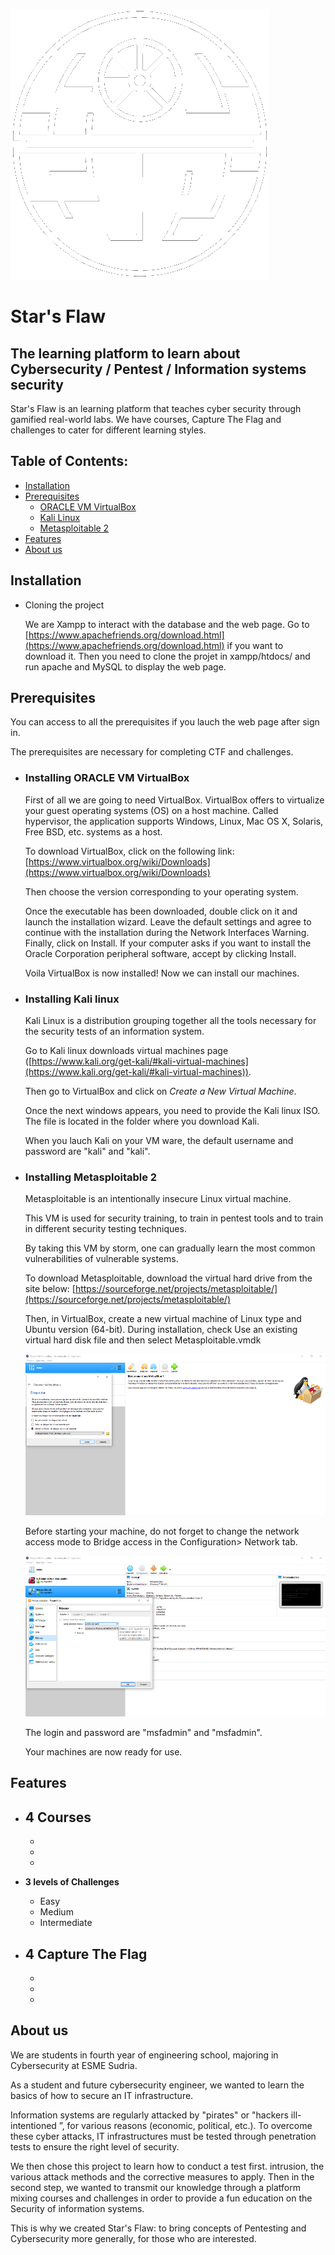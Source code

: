 ![](/images/deathstarw.png)

# Star's Flaw


##  The learning platform to learn about Cybersecurity / Pentest / Information systems security 

Star's Flaw is an learning platform that teaches cyber security through gamified real-world labs. We have courses, Capture The Flag and challenges to cater for different learning styles.

## Table of Contents:

   - [Installation](#installation)
   - [Prerequisites](#prerequisites)
      - [ORACLE VM VirtualBox](#installing-oracle-vm-virtualbox)
      - [Kali Linux](#installing-kali-linux)
      - [Metasploitable 2](#installing-metasploitable-2) 
   - [Features](#features)
   - [About us](#about-us)


## Installation

   - Cloning the project
   
      We are Xampp to interact with the database and the web page. Go to [https://www.apachefriends.org/download.html](https://www.apachefriends.org/download.html) if you want to download it.
      Then you need to clone the projet in xampp/htdocs/ and run apache and MySQL to display the web page.
      

## Prerequisites

   You can access to all the prerequisites if you lauch the web page after sign in.
   
   The prerequisites are necessary for completing CTF and challenges.
   
   
   - ### **Installing ORACLE VM VirtualBox**
   
      First of all we are going to need VirtualBox. VirtualBox offers to virtualize your guest operating systems (OS) on a host machine. Called hypervisor, the application supports Windows, Linux, Mac OS X, Solaris, Free BSD, etc. systems as a host.

      To download VirtualBox, click on the following link:  [https://www.virtualbox.org/wiki/Downloads](https://www.virtualbox.org/wiki/Downloads)

      Then choose the version corresponding to your operating system.

      Once the executable has been downloaded, double click on it and launch the installation wizard. Leave the default settings and agree to continue with the installation during the Network Interfaces Warning. Finally, click on Install. If your computer asks if you want to install the Oracle Corporation peripheral software, accept by clicking Install.

      Voila VirtualBox is now installed! Now we can install our machines.
      
     
   - ### **Installing Kali linux**
   
      Kali Linux is a distribution grouping together all the tools necessary for the security tests of an information system.

      Go to Kali linux downloads virtual machines page ([https://www.kali.org/get-kali/#kali-virtual-machines](https://www.kali.org/get-kali/#kali-virtual-machines)).

      Then go to VirtualBox and click on *Create a New Virtual Machine*.
      
      Once the next windows appears, you need to provide the Kali linux ISO. The file is located in the folder where you download Kali.
     
      When you lauch Kali on your VM ware, the default username and password are "kali" and "kali".
      
   - ### **Installing Metasploitable 2**

      Metasploitable is an intentionally insecure Linux virtual machine.

      This VM is used for security training, to train in pentest tools and to train in different security testing techniques.

      By taking this VM by storm, one can gradually learn the most common vulnerabilities of vulnerable systems.

      To download Metasploitable, download the virtual hard drive from the site below:
      [https://sourceforge.net/projects/metasploitable/](https://sourceforge.net/projects/metasploitable/)
      
      Then, in VirtualBox, create a new virtual machine of Linux type and Ubuntu version (64-bit). During installation, check Use an existing virtual hard disk file and then select Metasploitable.vmdk
      
      ![](/images/metasploitable-prerequisite-1.png)
      
      Before starting your machine, do not forget to change the network access mode to Bridge access in the Configuration> Network tab.
      
      ![](/images/metasploitable-prerequisite-2.png)
      
      The login and password are "msfadmin" and "msfadmin".

      Your machines are now ready for use.



## Features

   - **4 Courses**       
        - 
        -
        -
        -
    
   - **3 levels of Challenges**
        - Easy  
        - Medium
        - Intermediate


   - **4 Capture The Flag**
        - 
        -
        -
        -

## About us

We are students in fourth year of engineering school, majoring in Cybersecurity at ESME Sudria.

As a student and future cybersecurity engineer, we wanted to learn the basics of how to secure an IT infrastructure.

Information systems are regularly attacked by "pirates" or "hackers ill-intentioned ”, for various reasons (economic, political, etc.). To overcome these cyber attacks, IT infrastructures must be tested through penetration tests to ensure the right level of security.

We then chose this project to learn how to conduct a test first. intrusion, the various attack methods and the corrective measures to apply. Then in the second step, we wanted to transmit our knowledge through a platform mixing courses and challenges in order to provide a fun education on the Security of information systems.

This is why we created Star's Flaw: to bring concepts of Pentesting and Cybersecurity more generally, for those who are interested.
